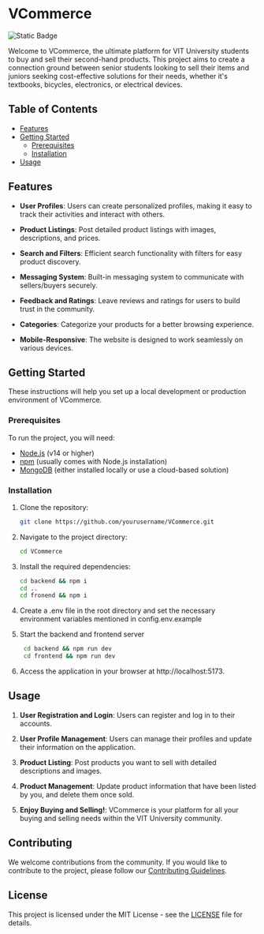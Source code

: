 # VCommerce
![Static Badge](https://img.shields.io/badge/npm-9.2.0-green)

Welcome to VCommerce, the ultimate platform for VIT University students to buy and sell their second-hand products. This project aims to create a connection ground between senior students looking to sell their items and juniors seeking cost-effective solutions for their needs, whether it's textbooks, bicycles, electronics, or electrical devices.

## Table of Contents

- [Features](#features)
- [Getting Started](#getting-started)
  - [Prerequisites](#prerequisites)
  - [Installation](#installation)
- [Usage](#usage)


## Features

- **User Profiles**: Users can create personalized profiles, making it easy to track their activities and interact with others.

- **Product Listings**: Post detailed product listings with images, descriptions, and prices.

- **Search and Filters**: Efficient search functionality with filters for easy product discovery.

- **Messaging System**: Built-in messaging system to communicate with sellers/buyers securely.

- **Feedback and Ratings**: Leave reviews and ratings for users to build trust in the community.

- **Categories**: Categorize your products for a better browsing experience.

- **Mobile-Responsive**: The website is designed to work seamlessly on various devices.

## Getting Started

These instructions will help you set up a local development or production environment of VCommerce.

### Prerequisites

To run the project, you will need:

- [Node.js](https://nodejs.org/) (v14 or higher)
- [npm](https://www.npmjs.com/) (usually comes with Node.js installation)
- [MongoDB](https://www.mongodb.com/) (either installed locally or use a cloud-based solution)

### Installation

1. Clone the repository:

   ```bash
   git clone https://github.com/yourusername/VCommerce.git
   ```
2. Navigate to the project directory:
   ```bash
   cd VCommerce
   ```
3. Install the required dependencies:
   ```bash
   cd backend && npm i
   cd ..
   cd fronend && npm i
   ```
4. Create a .env file in the root directory and set the necessary environment variables mentioned in config.env.example
5. Start the backend and frontend server
   ```bash
    cd backend && npm run dev
    cd frontend && npm run dev
   ```
6. Access the application in your browser at http://localhost:5173.

## Usage

1. **User Registration and Login**: Users can register and log in to their accounts.

2. **User Profile Management**: Users can manage their profiles and update their information on the application.

3. **Product Listing**: Post products you want to sell with detailed descriptions and images.

4. **Product Management**: Update product information that have been listed by you, and delete them once sold.

5. **Enjoy Buying and Selling!**: VCommerce is your platform for all your buying and selling needs within the VIT University community.

## Contributing

We welcome contributions from the community. If you would like to contribute to the project, please follow our [Contributing Guidelines](CONTRIBUTING.md).

## License

This project is licensed under the MIT License - see the [LICENSE](LICENSE) file for details.

